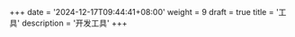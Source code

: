+++
date = '2024-12-17T09:44:41+08:00'
weight = 9
draft = true
title = '工具'
description = '开发工具'
+++